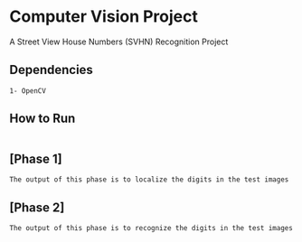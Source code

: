 # Computer Vision Project

A Street View House Numbers (SVHN) Recognition Project

## Dependencies
```
1- OpenCV
```

## How to Run
```
```

## [Phase 1]
```
The output of this phase is to localize the digits in the test images
```

## [Phase 2]
```
The output of this phase is to recognize the digits in the test images
```

